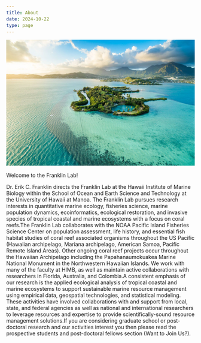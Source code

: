 ```yaml
---
title: About
date: 2024-10-22
type: page
---
```


<div class="full-width-banner">
  <img src="/static/images/HIMB_aerial.jpeg" alt="Aerial view of HIMB">
</div>

Welcome to the Franklin Lab!

Dr. Erik C. Franklin directs the Franklin Lab at the Hawaii Institute of Marine Biology within the
School of Ocean and Earth Science and Technology at the University of Hawaii at Manoa. The
Franklin Lab pursues research interests in quantitative marine ecology, fisheries science, marine
population dynamics, ecoinformatics, ecological restoration, and invasive species of tropical
coastal and marine ecosystems with a focus on coral reefs.The Franklin Lab collaborates with the
NOAA Pacific Island Fisheries Science Center on population assessment, life history, and
essential fish habitat studies of coral reef associated organisms throughout the US Pacific
(Hawaiian archipelago, Mariana archipelago, American Samoa, Pacific Remote Island Areas).
Other ongoing coral reef projects occur throughout the Hawaiian Archipelago including the
Papahanaumokuakea Marine National Monument in the Northwestern Hawaiian Islands. We
work with many of the faculty at HIMB, as well as maintain active collaborations with
researchers in Florida, Australia, and Colombia.A consistent emphasis of our research is the
applied ecological analysis of tropical coastal and marine ecosystems to support sustainable
marine resource management using empirical data, geospatial technologies, and statistical
modeling. These activities have involved collaborations with and support from local, state, and
federal agencies as well as national and international researchers to leverage resources and
expertise to provide scientifically-sound resource management solutions.If you are considering
graduate school or post-doctoral research and our activities interest you then please read the
prospective students and post-doctoral fellows section (Want to Join Us?).
